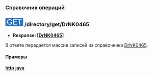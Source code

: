 ### Справочник операций

### ![GET](../../../../img/get.png) /directory/get/DrNK0465
* **Response: [[DrNK0465](../../../../types/types.md#com.siams.med.api.DrNK0465)]**

В ответе передаётся массив записей из справочника [DrNK0465](../../../../types/types.md#com.siams.med.api.DrNK0465).

#### Примеры
**[http](examples/get.md)**
**[java](examples/getJava.md)**